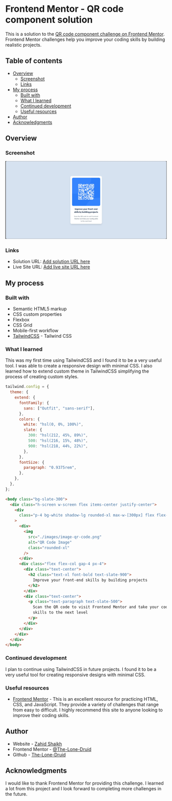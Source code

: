# Frontend Mentor - QR code component solution

This is a solution to the [QR code component challenge on Frontend Mentor](https://www.frontendmentor.io/challenges/qr-code-component-iux_sIO_H). Frontend Mentor challenges help you improve your coding skills by building realistic projects.

## Table of contents

- [Overview](#overview)
  - [Screenshot](#screenshot)
  - [Links](#links)
- [My process](#my-process)
  - [Built with](#built-with)
  - [What I learned](#what-i-learned)
  - [Continued development](#continued-development)
  - [Useful resources](#useful-resources)
- [Author](#author)
- [Acknowledgments](#acknowledgments)

## Overview

### Screenshot

![Completed Work Screenshot](./screenshot.jpg)

### Links

- Solution URL: [Add solution URL here](https://your-solution-url.com)
- Live Site URL: [Add live site URL here](https://your-live-site-url.com)

## My process

### Built with

- Semantic HTML5 markup
- CSS custom properties
- Flexbox
- CSS Grid
- Mobile-first workflow
- [TailwindCSS](https://tailwindcss.com/) - Tailwind CSS

### What I learned

This was my first time using TailwindCSS and I found it to be a very useful tool. I was able to create a responsive design with minimal CSS. I also learned how to extend custom theme in TailwindCSS simplifying the process of creating custom styles.

```js
tailwind.config = {
  theme: {
    extend: {
      fontFamily: {
        sans: ["Outfit", "sans-serif"],
      },
      colors: {
        white: "hsl(0, 0%, 100%)",
        slate: {
          300: "hsl(212, 45%, 89%)",
          500: "hsl(216, 15%, 48%)",
          900: "hsl(218, 44%, 22%)",
        },
      },
      fontSize: {
        paragraph: "0.9375rem",
      },
    },
  },
};
```

```html
<body class="bg-slate-300">
  <div class="h-screen w-screen flex items-center justify-center">
    <div
      class="p-4 bg-white shadow-lg rounded-xl max-w-[300px] flex flex-col gap-4"
    >
      <div>
        <img
          src="./images/image-qr-code.png"
          alt="QR Code Image"
          class="rounded-xl"
        />
      </div>
      <div class="flex flex-col gap-4 px-4">
        <div class="text-center">
          <h2 class="text-xl font-bold text-slate-900">
            Improve your front-end skills by building projects
          </h2>
        </div>
        <div class="text-center">
          <p class="text-paragraph text-slate-500">
            Scan the QR code to visit Frontend Mentor and take your coding
            skills to the next level
          </p>
        </div>
      </div>
    </div>
  </div>
</body>
```

### Continued development

I plan to continue using TailwindCSS in future projects. I found it to be a very useful tool for creating responsive designs with minimal CSS.

### Useful resources

- [Frontend Mentor](https://www.frontendmentor.io/) - This is an excellent resource for practicing HTML, CSS, and JavaScript. They provide a variety of challenges that range from easy to difficult. I highly recommend this site to anyone looking to improve their coding skills.

## Author

- Website - [Zahid Shaikh](https://www.zahidshaikh.space)
- Frontend Mentor - [@The-Lone-Druid](https://www.frontendmentor.io/profile/The-Lone-Druid)
- Github - [The-Lone-Druid](https://www.github.com/The-Lone-Druid)

## Acknowledgments

I would like to thank Frontend Mentor for providing this challenge. I learned a lot from this project and I look forward to completing more challenges in the future.
